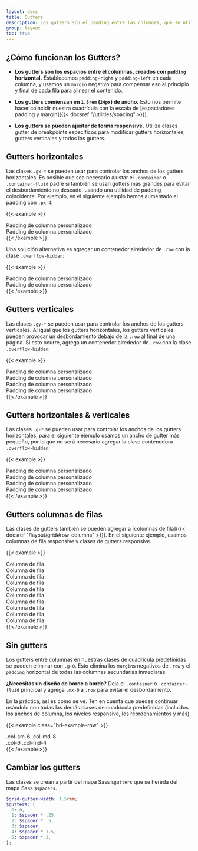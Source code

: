 ```yaml
---
layout: docs
title: Gutters
description: Los gutters son el padding entre las columnas, que se utilizan para espaciar y alinear de manera responsive el contenido en el sistema de cuadrícula de Bootstrap.
group: layout
toc: true
---
```


## ¿Cómo funcionan los Gutters?

- **Los gutters son los espacios entre el columnas, creados con `padding` horizontal.** Establecemos `padding-right` y `padding-left` en cada columna, y usamos un `margin` negativo para compensar eso al principio y final de cada fila para alinear el contenido.

- **Los gutters comienzan en `1.5rem` (`24px`) de ancho.** Esto nos permite hacer coincidir nuestra cuadrícula con la escala de [espaciadores padding y margin]({{< docsref "/utilities/spacing" >}}).

- **Los gutters se pueden ajustar de forma responsive.** Utiliza clases gutter de breakpoints específicos para modificar gutters horizontales, gutters verticales y todos los gutters.

## Gutters horizontales

Las clases `.gx-*` se pueden usar para controlar los anchos de los gutters horizontales. Es posible que sea necesario ajustar el `.container` o `.container-fluid` padre si también se usan gutters más grandes para evitar el desbordamiento no deseado, usando una utilidad de padding coincidente. Por ejemplo, en el siguiente ejemplo hemos aumentado el padding con `.px-4`:

{{< example >}}
<div class="container px-4">
  <div class="row gx-5">
    <div class="col">
     <div class="p-3 border bg-light">Padding de columna personalizado</div>
    </div>
    <div class="col">
      <div class="p-3 border bg-light">Padding de columna personalizado</div>
    </div>
  </div>
</div>
{{< /example >}}

Una solución alternativa es agregar un contenedor alrededor de `.row` con la clase `.overflow-hidden`:

{{< example >}}
<div class="container overflow-hidden">
  <div class="row gx-5">
    <div class="col">
     <div class="p-3 border bg-light">Padding de columna personalizado</div>
    </div>
    <div class="col">
      <div class="p-3 border bg-light">Padding de columna personalizado</div>
    </div>
  </div>
</div>
{{< /example >}}

## Gutters verticales

Las clases `.gy-*` se pueden usar para controlar los anchos de los gutters verticales. Al igual que los gutters horizontales, los gutters verticales pueden provocar un desbordamiento debajo de la `.row` al final de una página. Si esto ocurre, agrega un contenedor alrededor de `.row` con la clase `.overflow-hidden`:

{{< example >}}
<div class="container overflow-hidden">
  <div class="row gy-5">
    <div class="col-6">
      <div class="p-3 border bg-light">Padding de columna personalizado</div>
    </div>
    <div class="col-6">
      <div class="p-3 border bg-light">Padding de columna personalizado</div>
    </div>
    <div class="col-6">
      <div class="p-3 border bg-light">Padding de columna personalizado</div>
    </div>
    <div class="col-6">
      <div class="p-3 border bg-light">Padding de columna personalizado</div>
    </div>
  </div>
</div>
{{< /example >}}

## Gutters horizontales & verticales

Las clases `.g-*` se pueden usar para controlar los anchos de los gutters horizontales, para el siguiente ejemplo usamos un ancho de gutter más pequeño, por lo que no será necesario agregar la clase contenedora `.overflow-hidden`.

{{< example >}}
<div class="container">
  <div class="row g-2">
    <div class="col-6">
      <div class="p-3 border bg-light">Padding de columna personalizado</div>
    </div>
    <div class="col-6">
      <div class="p-3 border bg-light">Padding de columna personalizado</div>
    </div>
    <div class="col-6">
      <div class="p-3 border bg-light">Padding de columna personalizado</div>
    </div>
    <div class="col-6">
      <div class="p-3 border bg-light">Padding de columna personalizado</div>
    </div>
  </div>
</div>
{{< /example >}}

## Gutters columnas de filas

Las clases de gutters también se pueden agregar a [columnas de fila]({{< docsref "/layout/grid#row-columns" >}}). En el siguiente ejemplo, usamos columnas de fila responsive y clases de gutters responsive.

{{< example >}}
<div class="container">
  <div class="row row-cols-2 row-cols-lg-5 g-2 g-lg-3">
    <div class="col">
      <div class="p-3 border bg-light">Columna de fila</div>
    </div>
    <div class="col">
      <div class="p-3 border bg-light">Columna de fila</div>
    </div>
    <div class="col">
      <div class="p-3 border bg-light">Columna de fila</div>
    </div>
    <div class="col">
      <div class="p-3 border bg-light">Columna de fila</div>
    </div>
    <div class="col">
      <div class="p-3 border bg-light">Columna de fila</div>
    </div>
    <div class="col">
      <div class="p-3 border bg-light">Columna de fila</div>
    </div>
    <div class="col">
      <div class="p-3 border bg-light">Columna de fila</div>
    </div>
    <div class="col">
      <div class="p-3 border bg-light">Columna de fila</div>
    </div>
    <div class="col">
      <div class="p-3 border bg-light">Columna de fila</div>
    </div>
    <div class="col">
      <div class="p-3 border bg-light">Columna de fila</div>
    </div>
  </div>
</div>
{{< /example >}}

## Sin gutters

Los gutters entre columnas en nuestras clases de cuadrícula predefinidas se pueden eliminar con `.g-0`. Esto elimina los `margin`s negativos de `.row` y el `padding` horizontal de todas las columnas secundarias inmediatas.

**¿Necesitas un diseño de borde a borde?** Deja el `.container` o `.container-fluid` principal y agrega `.mx-0` a `.row` para evitar el desbordamiento.

En la práctica, así es como se ve. Ten en cuenta que puedes continuar usándolo con todas las demás clases de cuadrícula predefinidas (incluidos los anchos de columna, los niveles responsive, los reordenamientos y más).

{{< example class="bd-example-row" >}}
<div class="row g-0">
  <div class="col-sm-6 col-md-8">.col-sm-6 .col-md-8</div>
  <div class="col-6 col-md-4">.col-6 .col-md-4</div>
</div>
{{< /example >}}

## Cambiar los gutters

Las clases se crean a partir del mapa Sass `$gutters` que se hereda del mapa Sass `$spacers`.

```scss
$grid-gutter-width: 1.5rem;
$gutters: (
  0: 0,
  1: $spacer * .25,
  2: $spacer * .5,
  3: $spacer,
  4: $spacer * 1.5,
  5: $spacer * 3,
);
```
